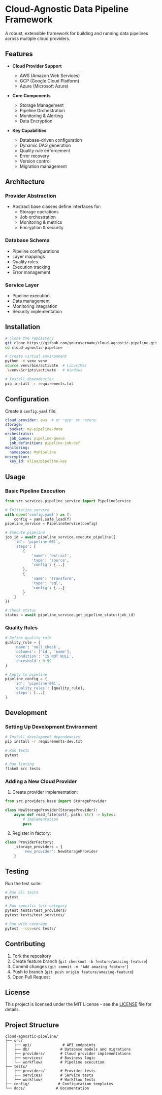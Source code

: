 # Cloud-Agnostic Data Pipeline Framework

A robust, extensible framework for building and running data pipelines across multiple cloud providers.

## Features

- **Cloud Provider Support**
  - AWS (Amazon Web Services)
  - GCP (Google Cloud Platform)
  - Azure (Microsoft Azure)

- **Core Components**
  - Storage Management
  - Pipeline Orchestration
  - Monitoring & Alerting
  - Data Encryption

- **Key Capabilities**
  - Database-driven configuration
  - Dynamic DAG generation
  - Quality rule enforcement
  - Error recovery
  - Version control
  - Migration management

## Architecture

### Provider Abstraction
- Abstract base classes define interfaces for:
  - Storage operations
  - Job orchestration
  - Monitoring & metrics
  - Encryption & security

### Database Schema
- Pipeline configurations
- Layer mappings
- Quality rules
- Execution tracking
- Error management

### Service Layer
- Pipeline execution
- Data management
- Monitoring integration
- Security implementation

## Installation

```bash
# Clone the repository
git clone https://github.com/yourusername/cloud-agnostic-pipeline.git
cd cloud-agnostic-pipeline

# Create virtual environment
python -m venv venv
source venv/bin/activate  # Linux/Mac
.\venv\Scripts\activate   # Windows

# Install dependencies
pip install -r requirements.txt
```

## Configuration

Create a `config.yaml` file:

```yaml
cloud_provider: aws  # or 'gcp' or 'azure'
storage:
  bucket: my-pipeline-data
orchestrator:
  job_queue: pipeline-queue
  job_definition: pipeline-job-def
monitoring:
  namespace: MyPipeline
encryption:
  key_id: alias/pipeline-key
```

## Usage

### Basic Pipeline Execution

```python
from src.services.pipeline_service import PipelineService

# Initialize service
with open('config.yaml') as f:
    config = yaml.safe_load(f)
pipeline_service = PipelineService(config)

# Execute pipeline
job_id = await pipeline_service.execute_pipeline({
    'id': 'pipeline-001',
    'steps': [
        {
            'name': 'extract',
            'type': 'source',
            'config': {...}
        },
        {
            'name': 'transform',
            'type': 'sql',
            'config': {...}
        }
    ]
})

# Check status
status = await pipeline_service.get_pipeline_status(job_id)
```

### Quality Rules

```python
# Define quality rule
quality_rule = {
    'name': 'null_check',
    'columns': ['id', 'name'],
    'condition': 'IS NOT NULL',
    'threshold': 0.99
}

# Apply to pipeline
pipeline_config = {
    'id': 'pipeline-001',
    'quality_rules': [quality_rule],
    'steps': [...]
}
```

## Development

### Setting Up Development Environment

```bash
# Install development dependencies
pip install -r requirements-dev.txt

# Run tests
pytest

# Run linting
flake8 src tests
```

### Adding a New Cloud Provider

1. Create provider implementation:
```python
from src.providers.base import StorageProvider

class NewStorageProvider(StorageProvider):
    async def read_file(self, path: str) -> bytes:
        # Implementation
        pass
```

2. Register in factory:
```python
class ProviderFactory:
    _storage_providers = {
        'new_provider': NewStorageProvider
    }
```

## Testing

Run the test suite:

```bash
# Run all tests
pytest

# Run specific test category
pytest tests/test_providers/
pytest tests/test_services/

# Run with coverage
pytest --cov=src tests/
```

## Contributing

1. Fork the repository
2. Create feature branch (`git checkout -b feature/amazing-feature`)
3. Commit changes (`git commit -m 'Add amazing feature'`)
4. Push to branch (`git push origin feature/amazing-feature`)
5. Open Pull Request

## License

This project is licensed under the MIT License - see the [LICENSE](LICENSE) file for details.

## Project Structure

```
cloud-agnostic-pipeline/
├── src/
│   ├── api/              # API endpoints
│   ├── db/              # Database models and migrations
│   ├── providers/       # Cloud provider implementations
│   ├── services/        # Business logic
│   └── workflow/        # Pipeline execution
├── tests/
│   ├── providers/       # Provider tests
│   ├── services/        # Service tests
│   └── workflow/        # Workflow tests
├── config/             # Configuration templates
└── docs/              # Documentation
